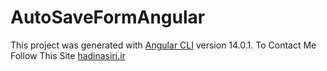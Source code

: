 # AutoSaveFormAngular

This project was generated with [Angular CLI](https://github.com/angular/angular-cli) version 14.0.1.
To Contact Me Follow This Site [hadinasiri.ir](https://hadinasiri.ir "hadinasiri.ir")
